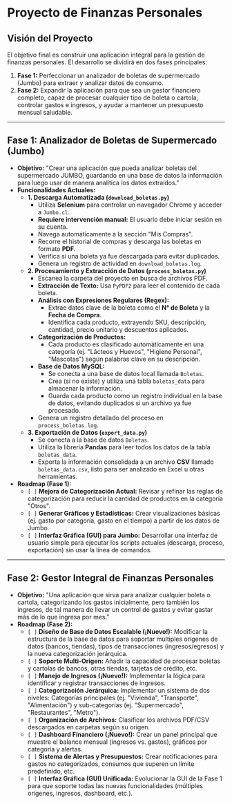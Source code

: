 # Proyecto de Finanzas Personales

## Visión del Proyecto

El objetivo final es construir una aplicación integral para la gestión de finanzas personales. El desarrollo se dividirá en dos fases principales:

1.  **Fase 1:** Perfeccionar un analizador de boletas de supermercado (Jumbo) para extraer y analizar datos de consumo.
2.  **Fase 2:** Expandir la aplicación para que sea un gestor financiero completo, capaz de procesar cualquier tipo de boleta o cartola, controlar gastos e ingresos, y ayudar a mantener un presupuesto mensual saludable.

---

## Fase 1: Analizador de Boletas de Supermercado (Jumbo)

*   **Objetivo:** "Crear una aplicación que pueda analizar boletas del supermercado JUMBO, guardando en una base de datos la información para luego usar de manera analítica los datos extraídos."
*   **Funcionalidades Actuales:**
    *   **1. Descarga Automatizada (`download_boletas.py`)**
        *   Utiliza **Selenium** para controlar un navegador Chrome y acceder a `Jumbo.cl`.
        *   **Requiere intervención manual:** El usuario debe iniciar sesión en su cuenta.
        *   Navega automáticamente a la sección "Mis Compras".
        *   Recorre el historial de compras y descarga las boletas en formato **PDF**.
        *   Verifica si una boleta ya fue descargada para evitar duplicados.
        *   Genera un registro de actividad en `download_boletas.log`.
    *   **2. Procesamiento y Extracción de Datos (`process_boletas.py`)**
        *   Escanea la carpeta del proyecto en busca de archivos PDF.
        *   **Extracción de Texto:** Usa `PyPDF2` para leer el contenido de cada boleta.
        *   **Análisis con Expresiones Regulares (Regex):**
            *   Extrae datos clave de la boleta como el **N° de Boleta** y la **Fecha de Compra**.
            *   Identifica cada producto, extrayendo SKU, descripción, cantidad, precio unitario y descuentos aplicados.
        *   **Categorización de Productos:**
            *   Cada producto es clasificado automáticamente en una categoría (ej. "Lácteos y Huevos", "Higiene Personal", "Mascotas") según palabras clave en su descripción.
        *   **Base de Datos MySQL:**
            *   Se conecta a una base de datos local llamada `Boletas`.
            *   Crea (si no existe) y utiliza una tabla `boletas_data` para almacenar la información.
            *   Guarda cada producto como un registro individual en la base de datos, evitando duplicados si un archivo ya fue procesado.
        *   Genera un registro detallado del proceso en `process_boletas.log`.
    *   **3. Exportación de Datos (`export_data.py`)**
        *   Se conecta a la base de datos `Boletas`.
        *   Utiliza la librería **Pandas** para leer todos los datos de la tabla `boletas_data`.
        *   Exporta la información consolidada a un archivo **CSV** llamado `boletas_data.csv`, listo para ser analizado en Excel u otras herramientas.
*   **Roadmap (Fase 1):**
    *   `[ ]` **Mejora de Categorización Actual:** Revisar y refinar las reglas de categorización para reducir la cantidad de productos en la categoría "Otros".
    *   `[ ]` **Generar Gráficos y Estadísticas:** Crear visualizaciones básicas (ej. gasto por categoría, gasto en el tiempo) a partir de los datos de Jumbo.
    *   `[ ]` **Interfaz Gráfica (GUI) para Jumbo:** Desarrollar una interfaz de usuario simple para ejecutar los scripts actuales (descarga, proceso, exportación) sin usar la línea de comandos.

---

## Fase 2: Gestor Integral de Finanzas Personales

*   **Objetivo:** "Una aplicación que sirva para analizar cualquier boleta o cartola, categorizando los gastos inicialmente, pero también los ingresos, de tal manera de llevar un control de gastos y evitar gastar más de lo que ingresa por mes."
*   **Roadmap (Fase 2):**
    *   `[ ]` **Diseño de Base de Datos Escalable (¡Nuevo!):** Modificar la estructura de la base de datos para soportar múltiples orígenes de datos (bancos, tiendas), tipos de transacciones (ingresos/egresos) y la nueva categorización jerárquica.
    *   `[ ]` **Soporte Multi-Origen:** Añadir la capacidad de procesar boletas y cartolas de bancos, otras tiendas, tarjetas de crédito, etc.
    *   `[ ]` **Manejo de Ingresos (¡Nuevo!):** Implementar la lógica para identificar y registrar transacciones de ingresos.
    *   `[ ]` **Categorización Jerárquica:** Implementar un sistema de dos niveles: Categorías principales (ej. "Vivienda", "Transporte", "Alimentación") y sub-categorías (ej. "Supermercado", "Restaurantes", "Metro").
    *   `[ ]` **Organización de Archivos:** Clasificar los archivos PDF/CSV descargados en carpetas según su origen.
    *   `[ ]` **Dashboard Financiero (¡Nuevo!):** Crear un panel principal que muestre el balance mensual (ingresos vs. gastos), gráficos por categoría y alertas.
    *   `[ ]` **Sistema de Alertas y Presupuestos:** Crear notificaciones para gastos no categorizados, consumos que superen un límite predefinido, etc.
    *   `[ ]` **Interfaz Gráfica (GUI) Unificada:** Evolucionar la GUI de la Fase 1 para que soporte todas las nuevas funcionalidades (múltiples orígenes, ingresos, dashboard, etc.).